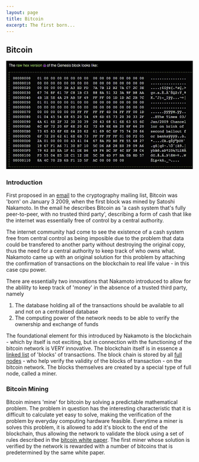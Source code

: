 ```yaml
---
layout: page
title: Bitcoin
excerpt: The first born...
---
```

## Bitcoin
![Bitcoin Genesis Block Raw hex](/images/bitcoin_genesis_block.jpg)
      
### Introduction
First proposed in an [email](https://satoshi.nakamotoinstitute.org/emails/cryptography/1/) to the cryptography mailing list, Bitcoin was 'born' on January 3 2009, when the first block was mined by Satoshi Nakamoto.  In the email he describes Bitcoin as 'a cash system that's fully peer-to-peer, with no trusted third party', describing a form of cash that like the internet was essentially free of control by a central authority.  

The internet community had come to see the existence of a cash system free from central control as being imposible due to the problem that data could be transfered to another party without destroying the original copy, thus the need for a central authority to keep track of who owns what. Nakamoto came up with an original solution for this problem by attaching the confirmation of transactions on the blockchain to real life value - in this case cpu power.

There are essentially two innovations that Nakamoto introduced to allow for the ablility to keep track of 'money' in the absence of a trusted third party, namely
1. The database holding all of the transactions should be available to all and not on a centralised database
2. The computing power of the network needs to be able to verify the ownership and exchange of funds 

The foundational element for this introduced by Nakamoto is the blockchain - which by itself is not exciting, but in connection with the functioning of the bitcoin network is VERY innovative.  The blockchain itself is in essence a [linked list](https://www.cs.cmu.edu/~adamchik/15-121/lectures/Linked%20Lists/linked%20lists.html) of 'blocks' of transactions. The block chain is stored by all [full nodes](https://en.bitcoin.it/wiki/Full_node) - who help verify the validity of the blocks of transaction - on the bitcoin network.  The blocks themselves are created by a special type of full node, called a miner.  

### Bitcoin Mining 
Bitcoin miners 'mine' for bitcoin by solving a predictable mathematical problem.  The problem in question has the interesting characteristic that it is difficult to calculate yet easy to solve, making the verification of the problem by everyday computing hardware feasible.  Everytime a miner is solves this problem, it is allowed to add it's block to the end of the blockchain, thus allowing the network to validate the block using a set of rules described in the [bitcoin white paper](https://nakamotoinstitute.org/bitcoin/).  The first miner whose solution is verified by the network is rewarded with a number of bitcoins that is predetermined by the same white paper.


